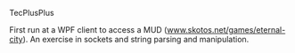 TecPlusPlus

First run at a WPF client to access a MUD (www.skotos.net/games/eternal-city). An exercise in sockets and string parsing and manipulation.
